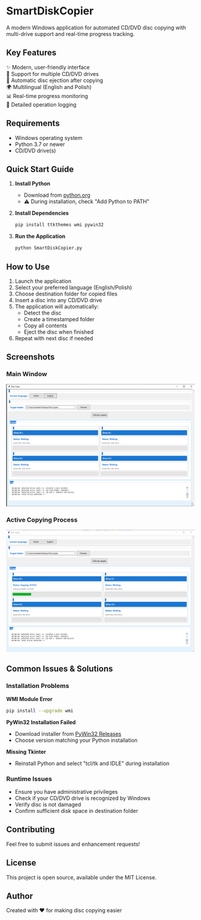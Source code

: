 # SmartDiskCopier

A modern Windows application for automated CD/DVD disc copying with multi-drive support and real-time progress tracking.


## Key Features

✨ Modern, user-friendly interface  
📀 Support for multiple CD/DVD drives  
🔄 Automatic disc ejection after copying  
🌍 Multilingual (English and Polish)  
📊 Real-time progress monitoring  
📝 Detailed operation logging

## Requirements

- Windows operating system
- Python 3.7 or newer
- CD/DVD drive(s)

## Quick Start Guide

1. **Install Python**
   - Download from [python.org](https://www.python.org/downloads/)
   - ⚠️ During installation, check "Add Python to PATH"

2. **Install Dependencies**
   ```bash
   pip install ttkthemes wmi pywin32
   ```

3. **Run the Application**
   ```bash
   python SmartDiskCopier.py
   ```

## How to Use

1. Launch the application
2. Select your preferred language (English/Polish)
3. Choose destination folder for copied files
4. Insert a disc into any CD/DVD drive
5. The application will automatically:
   - Detect the disc
   - Create a timestamped folder
   - Copy all contents
   - Eject the disc when finished
6. Repeat with next disc if needed

## Screenshots

### Main Window
![Main Interface](screenshots/main_interface.png)

### Active Copying Process
![Copying Process](screenshots/copying_process.png)

## Common Issues & Solutions

### Installation Problems

**WMI Module Error**
```bash
pip install --upgrade wmi
```

**PyWin32 Installation Failed**
- Download installer from [PyWin32 Releases](https://github.com/mhammond/pywin32/releases)
- Choose version matching your Python installation

**Missing Tkinter**
- Reinstall Python and select "tcl/tk and IDLE" during installation

### Runtime Issues

- Ensure you have administrative privileges
- Check if your CD/DVD drive is recognized by Windows
- Verify disc is not damaged
- Confirm sufficient disk space in destination folder

## Contributing

Feel free to submit issues and enhancement requests!

## License

This project is open source, available under the MIT License.

## Author

Created with ❤️ for making disc copying easier

